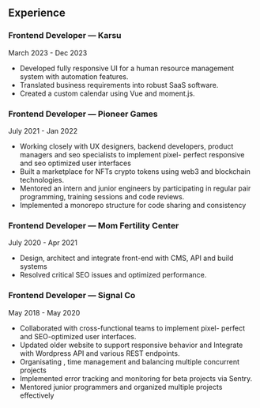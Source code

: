 ## Experience

### Frontend Developer — **Karsu**

March 2023 - Dec 2023

- Developed fully responsive UI for a human resource management system with automation features.
- Translated business requirements into robust SaaS software.
- Created a custom calendar using Vue and moment.js.

### Frontend Developer — **Pioneer Games**

July 2021 - Jan 2022 

- Working closely with UX designers, backend developers, product managers and seo specialists to implement pixel- perfect responsive and seo optimized user interfaces
- Built a marketplace for NFTs crypto tokens using web3 and
blockchain technologies.
- Mentored an intern and junior engineers by participating in
regular pair programming, training sessions and code reviews.
- Implemented a monorepo structure for code sharing and
consistency

<!--pagebreak-->

### Frontend Developer — **Mom Fertility Center**

July 2020 - Apr 2021 

- Design, architect and integrate front-end with CMS, API and
build systems
- Resolved critical SEO issues and optimized performance.

### Frontend Developer — **Signal Co**

May 2018 - May 2020

- Collaborated with cross-functional teams to implement pixel-
perfect and SEO-optimized user interfaces.
- Updated older website to support responsive behavior and
Integrate with Wordpress API and various REST endpoints.
- Organisating , time management and balancing multiple
concurrent projects
- Implemented error tracking and monitoring for beta projects
via Sentry.
- Mentored junior programmers and organized multiple
projects effectively

